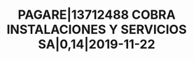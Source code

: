 ---
layout: asset
title: PAGARE|13712488 COBRA INSTALACIONES Y SERVICIOS SA|0,14|2019-11-22
isin: ES0505390049
---